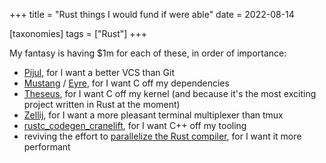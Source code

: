 +++
title = "Rust things I would fund if were able"
date = 2022-08-14

[taxonomies]
tags = ["Rust"]
+++

My fantasy is having $1m for each of these,
in order of importance:

- [Pijul], for I want a better VCS than Git
- [Mustang] / [Eyre], for I want C off my dependencies
- [Theseus], for I want C off my kernel
  (and because it's the most exciting project written in Rust at the moment)
- [Zellij], for I want a more pleasant terminal multiplexer than tmux
- [rustc_codegen_cranelift], for I want C++ off my tooling
- reviving the effort to [parallelize the Rust compiler],
  for I want it more performant

[Mustang]: https://github.com/sunfishcode/mustang
[Pijul]: https://pijul.org
[Theseus]: https://github.com/theseus-os/Theseus
[Zellij]: https://github.com/zellij-org/zellij
[rustc_codegen_cranelift]: https://github.com/bjorn3/rustc_codegen_cranelift
[parallelize the Rust compiler]: https://github.com/rust-lang/rust/issues/48685
[Eyre]: https://github.com/sunfishcode/eyra
